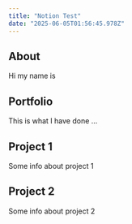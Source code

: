 ```yaml
---
title: "Notion Test"
date: "2025-06-05T01:56:45.978Z"
---
```



## About

Hi my name is


## Portfolio

This is what I have done …


## Project 1

Some info about project 1


## Project 2

Some info about project 2

